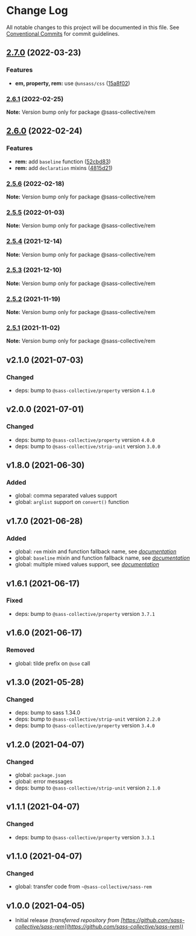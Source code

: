 # Change Log

All notable changes to this project will be documented in this file.
See [Conventional Commits](https://conventionalcommits.org) for commit guidelines.

## [2.7.0](https://github.com/sass-collective/sass-collective/compare/@sass-collective/rem@2.6.1...@sass-collective/rem@2.7.0) (2022-03-23)


### Features

* **em, property, rem:** use `@unsass/css` ([15a8f02](https://github.com/sass-collective/sass-collective/commit/15a8f02d494a48387b5417329c85237cdf80f05a))




### [2.6.1](https://github.com/sass-collective/sass-collective/compare/@sass-collective/rem@2.6.0...@sass-collective/rem@2.6.1) (2022-02-25)

**Note:** Version bump only for package @sass-collective/rem






## [2.6.0](https://github.com/sass-collective/sass-collective/compare/@sass-collective/rem@2.5.6...@sass-collective/rem@2.6.0) (2022-02-24)


### Features

* **rem:** add `baseline` function ([52cbd83](https://github.com/sass-collective/sass-collective/commit/52cbd838091b8695caedadb42be09d2682378518))
* **rem:** add `declaration` mixins ([4815d21](https://github.com/sass-collective/sass-collective/commit/4815d21adda63d5ef7ef4136a5493b4f345d69c2))




### [2.5.6](https://github.com/sass-collective/sass-collective/compare/@sass-collective/rem@2.5.5...@sass-collective/rem@2.5.6) (2022-02-18)

**Note:** Version bump only for package @sass-collective/rem






### [2.5.5](https://github.com/sass-collective/sass-collective/compare/@sass-collective/rem@2.5.4...@sass-collective/rem@2.5.5) (2022-01-03)

**Note:** Version bump only for package @sass-collective/rem






### [2.5.4](https://github.com/sass-collective/sass-collective/compare/@sass-collective/rem@2.5.3...@sass-collective/rem@2.5.4) (2021-12-14)

**Note:** Version bump only for package @sass-collective/rem






### [2.5.3](https://github.com/sass-collective/sass-collective/compare/@sass-collective/rem@2.5.2...@sass-collective/rem@2.5.3) (2021-12-10)

**Note:** Version bump only for package @sass-collective/rem






### [2.5.2](https://github.com/sass-collective/sass-collective/compare/@sass-collective/rem@2.5.1...@sass-collective/rem@2.5.2) (2021-11-19)

**Note:** Version bump only for package @sass-collective/rem





### [2.5.1](https://github.com/sass-collective/sass-collective/compare/@sass-collective/rem@2.5.0...@sass-collective/rem@2.5.1) (2021-11-02)

**Note:** Version bump only for package @sass-collective/rem




## v2.1.0 (2021-07-03)

### Changed

* deps: bump to `@sass-collective/property` version `4.1.0`

## v2.0.0 (2021-07-01)

### Changed

* deps: bump to `@sass-collective/property` version `4.0.0`
* deps: bump to `@sass-collective/strip-unit` version `3.0.0`

## v1.8.0 (2021-06-30)

### Added

* global: comma separated values support
* global: `arglist` support on `convert()` function

## v1.7.0 (2021-06-28)

### Added

* global: `rem` mixin and function fallback name, see _[documentation](https://github.com/sass-collective/sass-collective/blob/master/packages/rem/README.md#fallback-name)_
* global: `baseline` mixin and function fallback name, see _[documentation](https://github.com/sass-collective/sass-collective/blob/master/packages/rem/README.md#baseline)_
* global: multiple mixed values support, see _[documentation](https://github.com/sass-collective/sass-collective/blob/master/packages/rem/README.md#usage)_

## v1.6.1 (2021-06-17)

### Fixed

* deps: bump to `@sass-collective/property` version `3.7.1`

## v1.6.0 (2021-06-17)

### Removed

* global: tilde prefix on `@use` call

## v1.3.0 (2021-05-28)

### Changed

* deps: bump to sass 1.34.0
* deps: bump to `@sass-collective/strip-unit` version `2.2.0`
* deps: bump to `@sass-collective/property` version `3.4.0`

## v1.2.0 (2021-04-07)

### Changed

* global: `package.json`
* global: error messages
* deps: bump to `@sass-collective/strip-unit` version `2.1.0`

## v1.1.1 (2021-04-07)

### Changed

* deps: bump to `@sass-collective/property` version `3.3.1`

## v1.1.0 (2021-04-07)

### Changed

* global: transfer code from `~@sass-collective/sass-rem`

## v1.0.0 (2021-04-05)

* Initial release _(transferred repository from [https://github.com/sass-collective/sass-rem](https://github.com/sass-collective/sass-rem))_
